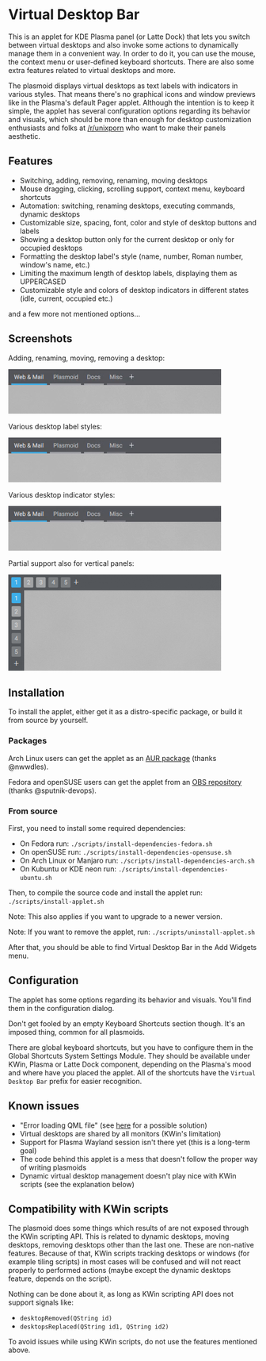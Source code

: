 # Virtual Desktop Bar

This is an applet for KDE Plasma panel (or Latte Dock) that lets you switch between virtual desktops and also invoke some actions to dynamically manage them in a convenient way. In order to do it, you can use the mouse, the context menu or user-defined keyboard shortcuts. There are also some extra features related to virtual desktops and more.

The plasmoid displays virtual desktops as text labels with indicators in various styles. That means there's no graphical icons and window previews like in the Plasma's default Pager applet. Although the intention is to keep it simple, the applet has several configuration options regarding its behavior and visuals, which should be more than enough for desktop customization enthusiasts and folks at [/r/unixporn](https://reddit.com/r/unixporn) who want to make their panels aesthetic.

## Features

* Switching, adding, removing, renaming, moving desktops
* Mouse dragging, clicking, scrolling support, context menu, keyboard shortcuts
* Automation: switching, renaming desktops, executing commands, dynamic desktops
* Customizable size, spacing, font, color and style of desktop buttons and labels
* Showing a desktop button only for the current desktop or only for occupied desktops
* Formatting the desktop label's style (name, number, Roman number, window's name, etc.)
* Limiting the maximum length of desktop labels, displaying them as UPPERCASED
* Customizable style and colors of desktop indicators in different states (idle, current, occupied etc.)

and a few more not mentioned options...

## Screenshots

Adding, renaming, moving, removing a desktop:

![](screenshots/1.gif)

Various desktop label styles:

![](screenshots/2.gif)

Various desktop indicator styles:

![](screenshots/3.gif)

Partial support also for vertical panels:

![](screenshots/4.png)

## Installation

To install the applet, either get it as a distro-specific package, or build it from source by yourself.

### Packages

Arch Linux users can get the applet as an [AUR package](https://aur.archlinux.org/packages/plasma5-applets-virtual-desktop-bar-git) (thanks @nwwdles).

Fedora and openSUSE users can get the applet from an [OBS repository](https://software.opensuse.org//download.html?project=home%3Asputnik%3Alook-and-feel&package=virtual-desktop-bar) (thanks @sputnik-devops).

### From source

First, you need to install some required dependencies:

* On Fedora run: `./scripts/install-dependencies-fedora.sh`
* On openSUSE run: `./scripts/install-dependencies-opensuse.sh`
* On Arch Linux or Manjaro run: `./scripts/install-dependencies-arch.sh`
* On Kubuntu or KDE neon run: `./scripts/install-dependencies-ubuntu.sh`

Then, to compile the source code and install the applet run: `./scripts/install-applet.sh`

Note: This also applies if you want to upgrade to a newer version.

Note: If you want to remove the applet, run: `./scripts/uninstall-applet.sh`

After that, you should be able to find Virtual Desktop Bar in the Add Widgets menu.

## Configuration

The applet has some options regarding its behavior and visuals. You'll find them in the configuration dialog.

Don't get fooled by an empty Keyboard Shortcuts section though. It's an imposed thing, common for all plasmoids.

There are global keyboard shortcuts, but you have to configure them in the Global Shortcuts System Settings Module. They should be available under KWin, Plasma or Latte Dock component, depending on the Plasma's mood and where have you placed the applet. All of the shortcuts have the `Virtual Desktop Bar` prefix for easier recognition.

## Known issues

* "Error loading QML file" (see [here](https://github.com/wsdfhjxc/virtual-desktop-bar/issues/25#issuecomment-605633423) for a possible solution)
* Virtual desktops are shared by all monitors (KWin's limitation)
* Support for Plasma Wayland session isn't there yet (this is a long-term goal)
* The code behind this applet is a mess that doesn't follow the proper way of writing plasmoids
* Dynamic virtual desktop management doesn't play nice with KWin scripts (see the explanation below)

## Compatibility with KWin scripts

The plasmoid does some things which results of are not exposed through the KWin scripting API. This is related to dynamic desktops, moving desktops, removing desktops other than the last one. These are non-native features. Because of that, KWin scripts tracking desktops or windows (for example tiling scripts) in most cases will be confused and will not react properly to performed actions (maybe except the dynamic desktops feature, depends on the script).

Nothing can be done about it, as long as KWin scripting API does not support signals like:

 * `desktopRemoved(QString id)`
 * `desktopsReplaced(QString id1, QString id2)`

To avoid issues while using KWin scripts, do not use the features mentioned above.
